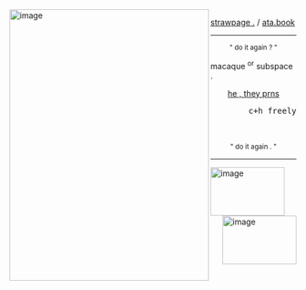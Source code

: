 
<!--
**sn4kewrath/sn4kewrath** is a ✨ _special_ ✨ repository because its `README.md` (this file) appears on your GitHub profile.
-->

<img align="left" width="350" height="476" alt="image" src="https://github.com/user-attachments/assets/25423718-a37e-48a1-81e6-d2a37acf980c" />

[strawpage .](https://trpmine.straw.page)       /       [ata.book](https://sublaser.atabook.org)

     
---

<p align="center"> <sup>" do it again ? "</sup>
     <br/>
<p align="left"> macaque <sup>or</sup></sup> subspace .
<p align="center"> <ins>he , they prns</ins>
<p align="right"> <samp>c+h freely</samp>
     <br/><br/><br/>
<p align="center"> <sup>" do it again . "</sup>

---
<img align="center" width="130" height="85" alt="image" src="https://github.com/user-attachments/assets/6660dc1d-8e1a-445b-af74-e4b4bb811247" /> <img align="right" width="130" height="85" alt="image" src="https://github.com/user-attachments/assets/e9a3278d-5a0c-4958-bcfb-62b6d244c520" />

